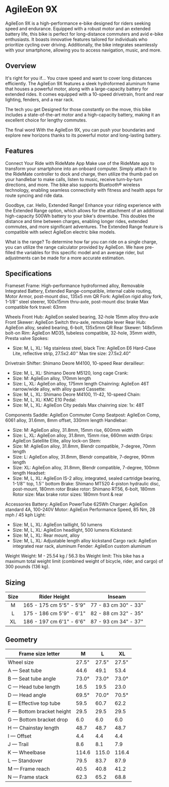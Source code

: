 # AgileEon 9X

AgileEon 9X is a high-performance e-bike designed for riders seeking speed and endurance. Equipped with a robust motor and an extended battery life, this bike is perfect for long-distance commuters and avid e-bike enthusiasts. It boasts innovative features tailored for individuals who prioritize cycling over driving. Additionally, the bike integrates seamlessly with your smartphone, allowing you to access navigation, music, and more.
## Overview
It's right for you if...
You crave speed and want to cover long distances efficiently. The AgileEon 9X features a sleek hydroformed aluminum frame that houses a powerful motor, along with a large-capacity battery for extended rides. It comes equipped with a 10-speed drivetrain, front and rear lighting, fenders, and a rear rack.

The tech you get
Designed for those constantly on the move, this bike includes a state-of-the-art motor and a high-capacity battery, making it an excellent choice for lengthy commutes.

The final word
With the AgileEon 9X, you can push your boundaries and explore new horizons thanks to its powerful motor and long-lasting battery.

## Features

Connect Your Ride with RideMate App
Make use of the RideMate app to transform your smartphone into an onboard computer. Simply attach it to the RideMate controller to dock and charge, then utilize the thumb pad on your handlebar to make calls, listen to music, receive turn-by-turn directions, and more. The bike also supports Bluetooth® wireless technology, enabling seamless connectivity with fitness and health apps for route syncing and ride data.

Goodbye, car. Hello, Extended Range!
Enhance your riding experience with the Extended Range option, which allows for the attachment of an additional high-capacity 500Wh battery to your bike's downtube. This doubles the distance and time between charges, enabling longer rides, extended commutes, and more significant adventures. The Extended Range feature is compatible with select AgileEon electric bike models.

What is the range?
To determine how far you can ride on a single charge, you can utilize the range calculator provided by AgileEon. We have pre-filled the variables for this specific model and an average rider, but adjustments can be made for a more accurate estimation.

## Specifications
Frameset
Frame: High-performance hydroformed alloy, Removable Integrated Battery, Extended Range-compatible, internal cable routing, Motor Armor, post-mount disc, 135x5 mm QR
Fork: AgileEon rigid alloy fork, 1-1/8'' steel steerer, 100x15mm thru-axle, post-mount disc brake
Max compatible fork travel: 63mm

Wheels
Front Hub: AgileEon sealed bearing, 32-hole 15mm alloy thru-axle
Front Skewer: AgileEon Switch thru-axle, removable lever
Rear Hub: AgileEon alloy, sealed bearing, 6-bolt, 135x5mm QR
Rear Skewer: 148x5mm bolt-on
Rim: AgileEon MD35, tubeless compatible, 32-hole, 35mm width, Presta valve
Spokes:
- Size: M, L, XL: 14g stainless steel, black
Tire: AgileEon E6 Hard-Case Lite, reflective strip, 27.5x2.40''
Max tire size: 27.5x2.40"

Drivetrain
Shifter: Shimano Deore M4100, 10-speed
Rear derailleur:
- Size: M, L, XL: Shimano Deore M5120, long cage
Crank:
- Size: M: AgileEon alloy, 170mm length
- Size: L, XL: AgileEon alloy, 175mm length
Chainring: AgileEon 46T narrow/wide alloy, with alloy guard
Cassette:
- Size: M, L, XL: Shimano Deore M4100, 11-42, 10-speed
Chain:
- Size: M, L, XL: KMC E10
Pedal:
- Size: M, L, XL: AgileEon City pedals
Max chainring size: 1x: 48T

Components
Saddle: AgileEon Commuter Comp
Seatpost: AgileEon Comp, 6061 alloy, 31.6mm, 8mm offset, 330mm length
Handlebar:
- Size: M: AgileEon alloy, 31.8mm, 15mm rise, 600mm width
- Size: L, XL: AgileEon alloy, 31.8mm, 15mm rise, 660mm width
Grips: AgileEon Satellite Elite, alloy lock-on
Stem:
- Size: M: AgileEon alloy, 31.8mm, Blendr compatible, 7-degree, 70mm length
- Size: L: AgileEon alloy, 31.8mm, Blendr compatible, 7-degree, 90mm length
- Size: XL: AgileEon alloy, 31.8mm, Blendr compatible, 7-degree, 100mm length
Headset:
- Size: M, L, XL: AgileEon IS-2 alloy, integrated, sealed cartridge bearing, 1-1/8'' top, 1.5'' bottom
Brake: Shimano MT520 4-piston hydraulic disc, post-mount, 180mm rotor
Brake rotor: Shimano RT56, 6-bolt, 180mm
Rotor size: Max brake rotor sizes: 180mm front & rear

Accessories
Battery: AgileEon PowerTube 625Wh
Charger: AgileEon standard 4A, 100-240V
Motor: AgileEon Performance Speed, 85 Nm, 28 mph / 45 kph
Light:
- Size: M, L, XL: AgileEon taillight, 50 lumens
- Size: M, L, XL: AgileEon headlight, 500 lumens
Kickstand:
- Size: M, L, XL: Rear mount, alloy
- Size: M, L, XL: Adjustable length alloy kickstand
Cargo rack: AgileEon integrated rear rack, aluminum
Fender: AgileEon custom aluminum

Weight
Weight: M - 25.54 kg / 56.3 lbs
Weight limit: This bike has a maximum total weight limit (combined weight of bicycle, rider, and cargo) of 300 pounds (136 kg).

## Sizing
| Size |       Rider Height       |        Inseam        |
|:----:|:------------------------:|:--------------------:|
|   M  | 165 - 175 cm 5'5" - 5'9" | 77 - 83 cm 30" - 33" |
|   L  | 175 - 186 cm 5'9" - 6'1" | 82 - 88 cm 32" - 35" |
|  XL  | 186 - 197 cm 6'1" - 6'6" | 87 - 93 cm 34" - 37" |

## Geometry
| Frame size letter         |   M   |   L   |   XL  |
|---------------------------|-------|-------|-------|
| Wheel size                | 27.5" | 27.5" | 27.5" |
| A — Seat tube             | 44.6  | 49.1  | 53.4  |
| B — Seat tube angle       | 73.0° | 73.0° | 73.0° |
| C — Head tube length      | 16.5  | 19.5  | 23.0  |
| D — Head angle            | 69.5° | 70.0° | 70.5° |
| E — Effective top tube    | 59.5  | 60.7  | 62.2  |
| F — Bottom bracket height | 29.5  | 29.5  | 29.5  |
| G — Bottom bracket drop   | 6.0   | 6.0   | 6.0   |
| H — Chainstay length      | 48.7  | 48.7  | 48.7  |
| I — Offset                | 4.4   | 4.4   | 4.4   |
| J — Trail                 | 8.6   | 8.1   | 7.9   |
| K — Wheelbase             | 114.6 | 115.0 | 116.4 |
| L — Standover             | 79.5  | 83.7  | 87.9  |
| M — Frame reach           | 40.5  | 40.8  | 41.2  |
| N — Frame stack           | 62.3  | 65.2  | 68.8  |
